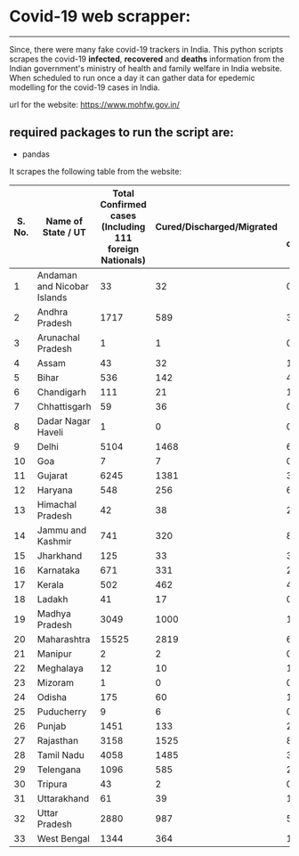 # Covid-19 web scrapper:
------------------------

Since, there were many fake covid-19 trackers in India. This python scripts scrapes the covid-19 **infected**, **recovered** and **deaths**  information from the Indian government's ministry of health and family welfare in India website. When scheduled to run once a day it can gather data for epedemic modelling for the covid-19 cases in India.

url for the website: https://www.mohfw.gov.in/

## required packages to run the script are: 
 - pandas
 
 It scrapes the following table from the website:

|S. No.|Name of State / UT|Total Confirmed cases (Including 111 foreign Nationals)|Cured/Discharged/Migrated|Deaths ( more than 70% cases due to comorbidities )|
|--- |--- |--- |--- |--- |
|1|Andaman and Nicobar Islands|33|32|0|
|2|Andhra Pradesh|1717|589|36|
|3|Arunachal Pradesh|1|1|0|
|4|Assam|43|32|1|
|5|Bihar|536|142|4|
|6|Chandigarh|111|21|1|
|7|Chhattisgarh|59|36|0|
|8|Dadar Nagar Haveli|1|0|0|
|9|Delhi|5104|1468|64|
|10|Goa|7|7|0|
|11|Gujarat|6245|1381|368|
|12|Haryana|548|256|6|
|13|Himachal Pradesh|42|38|2|
|14|Jammu and Kashmir|741|320|8|
|15|Jharkhand|125|33|3|
|16|Karnataka|671|331|29|
|17|Kerala|502|462|4|
|18|Ladakh|41|17|0|
|19|Madhya Pradesh|3049|1000|176|
|20|Maharashtra|15525|2819|617|
|21|Manipur|2|2|0|
|22|Meghalaya|12|10|1|
|23|Mizoram|1|0|0|
|24|Odisha|175|60|1|
|25|Puducherry|9|6|0|
|26|Punjab|1451|133|25|
|27|Rajasthan|3158|1525|89|
|28|Tamil Nadu|4058|1485|33|
|29|Telengana|1096|585|29|
|30|Tripura|43|2|0|
|31|Uttarakhand|61|39|1|
|32|Uttar Pradesh|2880|987|56|
|33|West Bengal|1344|364|140|


